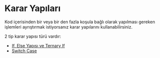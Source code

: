 # Karar Yapıları

Kod içerisinden bir veya bir den fazla koşula bağlı olarak yapılması gereken işlemleri ayrıştırmak istiyorsanız karar yapılarını kullanabilirsiniz. 

2 tip karar yapısı türü vardır: 
- [If, Else Yapısı ve Ternary If](8-karar-yapilari/1-if-else-yapisi-ve-ternary-if/)
- [Switch Case](8-karar-yapilari/2-switch-case/)
